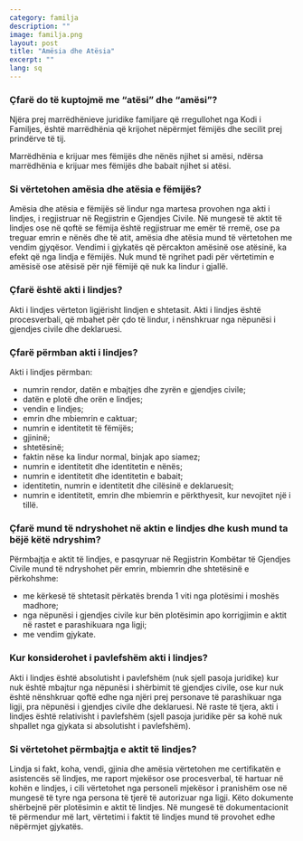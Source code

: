 ```yaml
---
category: familja
description: ""
image: familja.png
layout: post
title: "Amësia dhe Atësia"
excerpt: ""
lang: sq
---
```

<script>
var data = { topics: [
  {
    title: "Si vërtetohet amësia dhe atësia?",
    text: function(){ return $("#part1").html(); }
  },
  {
    title: "Akti i lindjes",
    text: function(){ return $("#part2").html(); }
  },
  {
    title: "Ndryshimi i aktit të lindjes",
    text: function(){ return $("#part3").html(); }
  },
  {
    title: "Pavlefshmëria e aktit të lindjes",
    text: function(){ return $("#part4").html(); }
  },
  {
    title: "Vërtetimi i aktit të lindjes",
    text: function(){ return $("#part5").html(); }
  }
]};
</script>


  <div id="part1" class="hidden">
  <h3>Çfarë do të kuptojmë me “atësi” dhe “amësi”?</h3>
  Njëra prej marrëdhënieve juridike familjare që rregullohet nga Kodi i Familjes, është marrëdhënia që krijohet nëpërmjet fëmijës dhe secilit prej prindërve të tij.

  Marrëdhënia e krijuar mes fëmijës dhe nënës njihet si amësi, ndërsa marrëdhënia e krijuar mes fëmijës dhe babait njihet si atësi.

  <h3>Si vërtetohen amësia dhe atësia e fëmijës?</h3>
  Amësia dhe atësia e fëmijës së lindur nga martesa provohen nga akti i lindjes, i regjistruar në Regjistrin e Gjendjes Civile. Në mungesë të aktit të lindjes ose në qoftë se fëmija është regjistruar me emër të rremë, ose pa treguar emrin e nënës dhe të atit, amësia dhe atësia mund të vërtetohen me vendim gjyqësor. Vendimi i gjykatës që përcakton amësinë ose atësinë, ka efekt që nga lindja e fëmijës. Nuk mund të ngrihet padi për vërtetimin e amësisë ose atësisë për një fëmijë që nuk ka lindur i gjallë.
  </div>

  <div id="part2" class="hidden">
  <h3>Çfarë është akti i lindjes?</h3>
  Akti i lindjes vërteton ligjërisht lindjen e shtetasit. Akti i lindjes është procesverbali, që mbahet për çdo të lindur, i nënshkruar nga nëpunësi i gjendjes civile dhe deklaruesi.
  <h3>Çfarë përmban akti i lindjes?</h3>
  Akti i lindjes përmban:
  <ul>
  <li>numrin rendor, datën e mbajtjes dhe zyrën e gjendjes civile;</li>
  <li>datën e plotë dhe orën e lindjes;</li>
  <li>vendin e lindjes;</li>
  <li>emrin dhe mbiemrin e caktuar;</li>
  <li>numrin e identitetit të fëmijës;</li>
  <li>gjininë;</li>
  <li>shtetësinë;</li>
  <li>faktin nëse ka lindur normal, binjak apo siamez;</li>
  <li>numrin e identitetit dhe identitetin e nënës;</li>
  <li>numrin e identitetit dhe identitetin e babait;</li>
  <li>identitetin, numrin e identitetit dhe cilësinë e deklaruesit;</li>
  <li>numrin e identitetit, emrin dhe mbiemrin e përkthyesit, kur nevojitet një i tillë.</li>
  </ul>
  </div>

  <div id="part3" class="hidden">
  <h3>Çfarë mund të ndryshohet në aktin e lindjes dhe kush mund ta bëjë këtë ndryshim?</h3>
  Përmbajtja e aktit të lindjes, e pasqyruar në Regjistrin Kombëtar të Gjendjes Civile mund të ndryshohet për emrin, mbiemrin dhe shtetësinë e përkohshme:
  <ul>
  <li>me kërkesë të shtetasit përkatës brenda 1 viti nga plotësimi i moshës madhore;</li>
  <li>nga nëpunësi i gjendjes civile kur bën plotësimin apo korrigjimin e aktit në rastet e parashikuara nga ligji;</li>
  <li>me vendim gjykate.</li>
  </ul>
  </div>

  <div id="part4" class="hidden">
  <h3>Kur konsiderohet i pavlefshëm akti i lindjes?</h3>
  Akti i lindjes është absolutisht i pavlefshëm (nuk sjell pasoja juridike) kur nuk është mbajtur nga nëpunësi i shërbimit të gjendjes civile, ose kur nuk është nënshkruar qoftë edhe nga njëri prej personave të parashikuar nga ligji, pra nëpunësi i gjendjes civile dhe deklaruesi. Në raste të tjera, akti i lindjes është relativisht i pavlefshëm (sjell pasoja juridike për sa kohë nuk shpallet nga gjykata si absolutisht i pavlefshëm).
  </div>

  <div id="part5" class="hidden">
  <h3>Si vërtetohet përmbajtja e aktit të lindjes?</h3>
  Lindja si fakt, koha, vendi, gjinia dhe amësia vërtetohen me certifikatën e asistencës së lindjes, me raport mjekësor ose procesverbal, të hartuar në kohën e lindjes, i cili vërtetohet nga personeli mjekësor i pranishëm ose në mungesë të tyre nga persona të tjerë të autorizuar nga ligji. Këto dokumente shërbejnë për plotësimin e aktit të lindjes. Në mungesë të dokumentacionit të përmendur më lart, vërtetimi i faktit të lindjes mund të provohet edhe nëpërmjet gjykatës.
  </div>

  <div class="post-content"></div>
